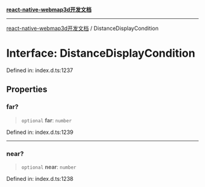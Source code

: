[**react-native-webmap3d开发文档**](../README.md)

***

[react-native-webmap3d开发文档](../globals.md) / DistanceDisplayCondition

# Interface: DistanceDisplayCondition

Defined in: index.d.ts:1237

## Properties

### far?

> `optional` **far**: `number`

Defined in: index.d.ts:1239

***

### near?

> `optional` **near**: `number`

Defined in: index.d.ts:1238
